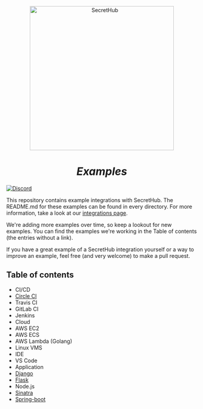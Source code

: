 <p align="center">
  <img src="https://secrethub.io/img/secrethub-logo.svg" alt="SecretHub" width="380px"/>
</p>
<h1 align="center">
  <i>Examples</i>
</h1>

[![Discord](https://img.shields.io/badge/chat-on%20discord-7289da.svg?logo=discord)](https://discord.gg/NWmxVeb)

This repository contains example integrations with SecretHub. The README.md for these examples can be found in every directory. For more information, take a look at our [integrations page](https://secrethub.io/docs/#integrations).

We're adding more examples over time, so keep a lookout for new examples. You can find the examples we're working in the Table of contents (the entries without a link).

If you have a great example of a SecretHub integration yourself or a way to improve an example, feel free (and very welcome) to make a pull request.

## Table of contents

* CI/CD
 * [Circle CI](ci/circleci/publish-docker/.circleci)
 * Travis CI
 * GitLab CI
 * Jenkins
* Cloud
 * AWS EC2
 * AWS ECS
 * AWS Lambda (Golang)
 * Linux VMS
* IDE
 * VS Code
* Application
 * [Django](web-apps/django)
 * [Flask](web-apps/flask)
 * Node.js
 * [Sinatra](web-apps/sinatra)
 * [Spring-boot](web-apps/spring-boot)

